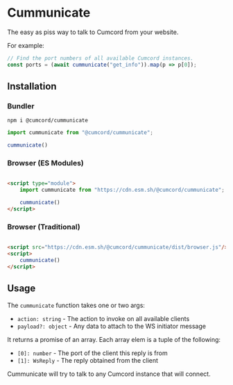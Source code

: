 # Cummunicate

The easy as piss way to talk to Cumcord from your website.

For example:
```js
// Find the port numbers of all available Cumcord instances.
const ports = (await cummunicate("get_info")).map(p => p[0]);
```

## Installation

### Bundler

`npm i @cumcord/cummunicate`

```js
import cummunicate from "@cumcord/cummunicate";

cummunicate()
```

### Browser (ES Modules)

```html

<script type="module">
	import cummunicate from "https://cdn.esm.sh/@cumcord/cummunicate";

	cummunicate()
</script>
```

### Browser (Traditional)

```html

<script src="https://cdn.esm.sh/@cumcord/cummunicate/dist/browser.js"/>
<script>
	cummunicate()
</script>
```

## Usage

The `cummunicate` function takes one or two args:

- `action: string` - The action to invoke on all available clients
- `payload?: object` - Any data to attach to the WS initiator message

It returns a promise of an array.
Each array elem is a tuple of the following:

- `[0]: number` - The port of the client this reply is from
- `[1]: WsReply` - The reply obtained from the client

Cummunicate will try to talk to any Cumcord instance that will connect.